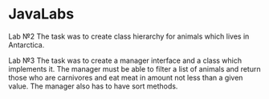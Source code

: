 # JavaLabs

Lab №2
The task was to create class hierarchy for animals which lives in Antarctica.

Lab №3
The task was to create a manager interface and a class which implements it. The manager must be able to filter a list of animals and return those who are carnivores and eat meat in amount not less than a given value. The manager also has to have sort methods.
